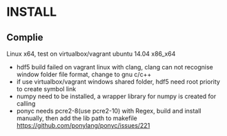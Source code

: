 # INSTALL

## Complie

Linux x64, test on virtualbox/vagrant ubuntu 14.04 x86_x64

- hdf5 build failed on vagrant linux with clang, clang can not recognise window folder file format, change to gnu c/c++
- if use virtualbox/vagrant windows shared folder, hdf5 need root priority to create symbol link
- numpy need to be installed, a wrapper library for numpy is created for calling
- ponyc needs pcre2-8(use pcre2-10) with Regex, build and install manually, then add the lib path to makefile https://github.com/ponylang/ponyc/issues/221